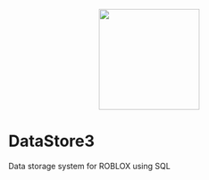 <p align="center"> <img src="https://i.imgur.com/SJJCiB4.png" width="180" hight="180"> </p>



# DataStore3
Data storage system for ROBLOX using SQL
